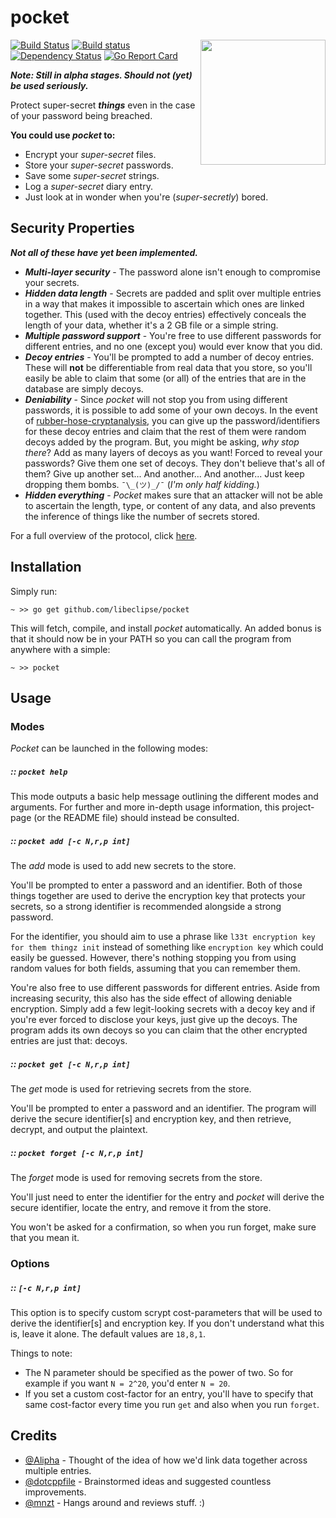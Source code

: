 # pocket

<img align="right" src="https://cdn.rawgit.com/libeclipse/pocket/master/pocket.svg" height="200">

[![Build Status](https://travis-ci.org/libeclipse/pocket.svg?branch=master)](https://travis-ci.org/libeclipse/pocket) [![Build status](https://ci.appveyor.com/api/projects/status/s2enb60sa9asjg87/branch/master?svg=true)](https://ci.appveyor.com/project/libeclipse/pocket/branch/master) [![Dependency Status](https://dependencyci.com/github/libeclipse/pocket/badge)](https://dependencyci.com/github/libeclipse/pocket) [![Go Report Card](https://goreportcard.com/badge/github.com/libeclipse/pocket)](https://goreportcard.com/report/github.com/libeclipse/pocket)

***Note: Still in alpha stages. Should not (yet) be used seriously.***

Protect super-secret ***things*** even in the case of your password being breached.

**You could use *pocket* to:**

* Encrypt your *super-secret* files.
* Store your *super-secret* passwords.
* Save some *super-secret* strings.
* Log a *super-secret* diary entry.
* Just look at in wonder when you're (*super-secretly*) bored.

## Security Properties

***Not all of these have yet been implemented.***

* ***Multi-layer security*** - The password alone isn't enough to compromise your secrets.
* ***Hidden data length*** - Secrets are padded and split over multiple entries in a way that makes it impossible to ascertain which ones are linked together. This (used with the decoy entries) effectively conceals the length of your data, whether it's a 2 GB file or a simple string.
* ***Multiple password support*** - You're free to use different passwords for different entries, and no one (except you) would ever know that you did.
* ***Decoy entries*** - You'll be prompted to add a number of decoy entries. These will **not** be differentiable from real data that you store, so you'll easily be able to claim that some (or all) of the entries that are in the database are simply decoys.
* ***Deniability*** - Since *pocket* will not stop you from using different passwords, it is possible to add some of your own decoys. In the event of [rubber-hose-cryptanalysis](https://en.wikipedia.org/wiki/Rubber-hose_cryptanalysis), you can give up the password/identifiers for these decoy entries and claim that the rest of them were random decoys added by the program. But, you might be asking, *why stop there*? Add as many layers of decoys as you want! Forced to reveal your passwords? Give them one set of decoys. They don't believe that's all of them? Give up another set... And another... And another... Just keep dropping them bombs. `¯\_(ツ)_/¯` (*I'm only half kidding.*)
* ***Hidden everything*** - *Pocket* makes sure that an attacker will not be able to ascertain the length, type, or content of any data, and also prevents the inference of things like the number of secrets stored.

For a full overview of the protocol, click [here](/PROTOCOL.md).

## Installation

Simply run:

`~ >> go get github.com/libeclipse/pocket`

This will fetch, compile, and install *pocket* automatically. An added bonus is that it should now be in your PATH so you can call the program from anywhere with a simple:

`~ >> pocket`

## Usage

### Modes

*Pocket* can be launched in the following modes:

##### :: `pocket help`

This mode outputs a basic help message outlining the different modes and arguments. For further and more in-depth usage information, this project-page (or the README file) should instead be consulted.

##### :: `pocket add [-c N,r,p int]`

The *add* mode is used to add new secrets to the store.

You'll be prompted to enter a password and an identifier. Both of those things together are used to derive the encryption key that protects your secrets, so a strong identifier is recommended alongside a strong password.

For the identifier, you should aim to use a phrase like `l33t encryption key for them thingz init` instead of something like `encryption key` which could easily be guessed. However, there's nothing stopping you from using random values for both fields, assuming that you can remember them.

You're also free to use different passwords for different entries. Aside from increasing security, this also has the side effect of allowing deniable encryption. Simply add a few legit-looking secrets with a decoy key and if you're ever forced to disclose your keys, just give up the decoys. The program adds its own decoys so you can claim that the other encrypted entries are just that: decoys.

##### :: `pocket get [-c N,r,p int]`

The *get* mode is used for retrieving secrets from the store.

You'll be prompted to enter a password and an identifier. The program will derive the secure identifier[s] and encryption key, and then retrieve, decrypt, and output the plaintext.

##### :: `pocket forget [-c N,r,p int]`

The *forget* mode is used for removing secrets from the store.

You'll just need to enter the identifier for the entry and *pocket* will derive the secure identifier, locate the entry, and remove it from the store.

You won't be asked for a confirmation, so when you run forget, make sure that you mean it.

### Options

##### :: `[-c N,r,p int]`

This option is to specify custom scrypt cost-parameters that will be used to derive the identifier[s] and encryption key. If you don't understand what this is, leave it alone. The default values are `18,8,1`.

Things to note:

* The N parameter should be specified as the power of two. So for example if you want `N = 2^20`, you'd enter `N = 20`.
* If you set a custom cost-factor for an entry, you'll have to specify that same cost-factor every time you run `get` and also when you run `forget`.

## Credits

- [@Alipha](https://github.com/alipha/) - Thought of the idea of how we'd link data together across multiple entries.
- [@dotcppfile](https://twitter.com/dotcppfile) - Brainstormed ideas and suggested countless improvements.
- [@mnzt](https://github.com/mnzt) - Hangs around and reviews stuff. :)
